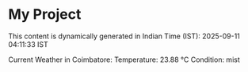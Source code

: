 # My Project

This content is dynamically generated in Indian Time (IST): 2025-09-11 04:11:33 IST


Current Weather in Coimbatore:
Temperature: 23.88 °C
Condition: mist
